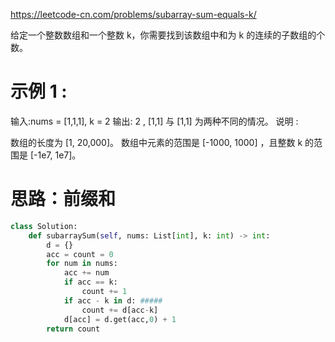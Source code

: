 https://leetcode-cn.com/problems/subarray-sum-equals-k/

给定一个整数数组和一个整数 k，你需要找到该数组中和为 k 的连续的子数组的个数。

# 示例 1 :
输入:nums = [1,1,1], k = 2
输出: 2 , [1,1] 与 [1,1] 为两种不同的情况。
说明 :

数组的长度为 [1, 20,000]。
数组中元素的范围是 [-1000, 1000] ，且整数 k 的范围是 [-1e7, 1e7]。

# 思路：前缀和

```python
class Solution:
    def subarraySum(self, nums: List[int], k: int) -> int:
        d = {}
        acc = count = 0
        for num in nums:
            acc += num
            if acc == k:
                count += 1
            if acc - k in d: #####
                count += d[acc-k]
            d[acc] = d.get(acc,0) + 1
        return count
```